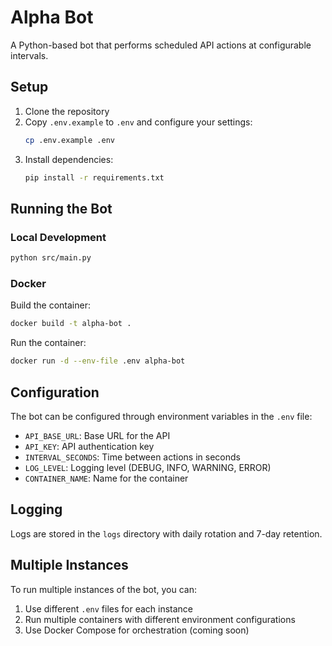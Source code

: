 # Alpha Bot

A Python-based bot that performs scheduled API actions at configurable intervals.

## Setup

1. Clone the repository
2. Copy `.env.example` to `.env` and configure your settings:
   ```bash
   cp .env.example .env
   ```
3. Install dependencies:
   ```bash
   pip install -r requirements.txt
   ```

## Running the Bot

### Local Development
```bash
python src/main.py
```

### Docker
Build the container:
```bash
docker build -t alpha-bot .
```

Run the container:
```bash
docker run -d --env-file .env alpha-bot
```

## Configuration

The bot can be configured through environment variables in the `.env` file:

- `API_BASE_URL`: Base URL for the API
- `API_KEY`: API authentication key
- `INTERVAL_SECONDS`: Time between actions in seconds
- `LOG_LEVEL`: Logging level (DEBUG, INFO, WARNING, ERROR)
- `CONTAINER_NAME`: Name for the container

## Logging

Logs are stored in the `logs` directory with daily rotation and 7-day retention.

## Multiple Instances

To run multiple instances of the bot, you can:
1. Use different `.env` files for each instance
2. Run multiple containers with different environment configurations
3. Use Docker Compose for orchestration (coming soon) 